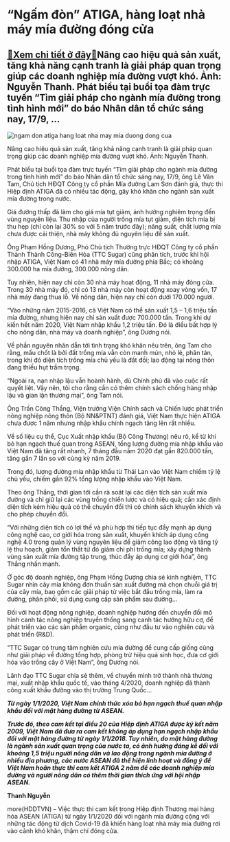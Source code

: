 “Ngấm đòn” ATIGA, hàng loạt nhà máy mía đường đóng cửa
======================================================

[:gift:Xem chi tiết ở đây:gift:](https://hddtvn.com/ngam-don-atiga-hang-loat-nha-may-mia-duong-dong-cua/)Nâng cao hiệu quả sản xuất, tăng khả năng cạnh tranh là giải pháp quan trọng giúp các doanh nghiệp mía đường vượt khó. Ảnh: Nguyễn Thanh. Phát biểu tại buổi tọa đàm trực tuyến “Tìm giải pháp cho ngành mía đường trong tình hình mới” do báo Nhân dân tổ chức sáng nay, 17/9, …
---------------------------------------------------------------------------------------------------------------------------------------------------------------------------------------------------------------------------------------------------------------------------------





![ngam don atiga hang loat nha may mia duong dong cua](https://hddtvn.com/wp-content/uploads/2021/01/5227_9-_5553_mia_YYYng_Baohaiquan.jpg "\"Ngấm đòn\" ATIGA, hàng loạt nhà máy mía đường đóng cửa")


Nâng cao hiệu quả sản xuất, tăng khả năng cạnh tranh là giải pháp quan trọng giúp các doanh nghiệp mía đường vượt khó. Ảnh: Nguyễn Thanh.



Phát biểu tại buổi tọa đàm trực tuyến “Tìm giải pháp cho ngành mía đường trong tình hình mới” do báo Nhân dân tổ chức sáng nay, 17/9, ông Lê Văn Tam, Chủ tịch HĐQT Công ty cổ phần Mía đường Lam Sơn đánh giá, thực thi Hiệp định ATIGA đã có nhiều tác động, gây khó khăn cho ngành sản xuất mía đường trong nước.


Giá đường thấp đã làm cho giá mía tụt giảm, ảnh hưởng nghiêm trọng đến vùng nguyên liệu. Thu nhập của người trồng mía tụt giảm, diện tích mía bị thu hẹp (chỉ còn lại 30% so với 5 năm trước đây); năng suất, chất lượng mía chưa được cải thiện, nhà máy không đủ nguyên liệu để sản xuất.


Ông Phạm Hồng Dương, Phó Chủ tịch Thường trực HĐQT Công ty cổ phần Thành Thành Công-Biên Hòa (TTC Sugar) cũng phân tích, trước khi hội nhập ATIGA, Việt Nam có 41 nhà máy mía đường phía Bắc; có khoảng 300.000 ha mía đường, 300.000 nông dân.


Tuy nhiên, hiện nay chỉ còn 30 nhà máy hoạt động, 11 nhà máy đóng cửa. Trong 30 nhà máy đó, chỉ có 13 nhà máy còn hoạt động xoay vòng vốn, 17 nhà máy đang thua lỗ. Về nông dân, hiện nay chỉ còn dưới 170.000 người.


“Vào những năm 2015-2016, cả Việt Nam có thể sản xuất 1,5 – 1,6 triệu tấn mía đường, nhưng hiện nay chỉ sản xuất được 700.000 tấn. Trong khi dự kiến hết năm 2020, Việt Nam nhập khẩu 1,2 triệu tấn. Đó là điều bất hợp lý cho nông dân, nhà máy và doanh nghiệp”, ông Dương nói.


Về phần nguyên nhân dẫn tới tình trạng khó khăn nêu trên, ông Tam cho rằng, mấu chốt là bởi đất trồng mía vẫn còn manh mún, nhỏ lẻ, phân tán, trong khi đó diện tích trồng mía chủ yếu là đất đồi; lao động tại nông thôn đang thiếu hụt trầm trọng.


“Ngoài ra, nạn nhập lậu vẫn hoành hành, dù Chính phủ đã vào cuộc rất quyết liệt. Vậy nên, tôi cho rằng cần có thêm chính sách chống hàng nhập lậu và gian lận thương mại”, ông Tam nói.


Ông Trần Công Thắng, Viện trưởng Viện Chính sách và Chiến lược phát triển nông nghiệp nông thôn (Bộ NN&PTNT) đánh giá, Việt Nam thực hiện ATIGA chưa được 1 năm nhưng nhập khẩu chính ngạch tăng lên rất nhiều.


Về số liệu cụ thể, Cục Xuất nhập khẩu (Bộ Công Thương) nêu rõ, kể từ khi bỏ hạn ngạch thuế quan trong ASEAN, tổng lượng đường mía nhập khẩu vào Việt Nam đã tăng rất nhanh, 7 tháng đầu năm 2020 đạt gần 820.000 tấn, tăng gần 7 lần so với cùng kỳ năm 2019.


Trong đó, lượng đường mía nhập khẩu từ Thái Lan vào Việt Nam chiếm tỷ lệ chủ yếu, chiếm gần 92% tổng lượng nhập khẩu vào Việt Nam.


Theo ông Thắng, thời gian tới cần rà soát lại các diện tích sản xuất mía đường và chỉ giữ lại các vùng trồng chiến lược và có hiệu quả; cần xác định diện tích kém hiệu quả có thể chuyển đổi thì có chính sách khuyến khích và cho phép chuyển đổi.


“Với những diện tích có lợi thế và phù hợp thì tiếp tục đẩy mạnh áp dụng công nghệ cao, cơ giới hóa trong sản xuất, khuyến khích áp dụng công nghệ 4.0 trong quản lý vùng nguyên liệu để giảm công lao động và tăng tỷ lệ thu hoạch, giảm tổn thất từ đó giảm chi phí trồng mía; xây dựng thành vùng sản xuất mía đường tập trung, thúc đẩy áp dụng cơ giới hóa”, ông Thắng nhấn mạnh.


Ở góc độ doanh nghiệp, ông Phạm Hồng Dương chia sẻ kinh nghiệm, TTC Sugar nhìn cây mía không đơn thuần sản xuất đường mà chọn chuỗi giá trị của cây mía, bao gồm các giải pháp từ việc bắt đầu trồng mía, làm ra đường, phân phối, sử dụng cung cấp sản phẩm sau đường…


Đối với hoạt động nông nghiệp, doanh nghiệp hướng đến chuyển đổi mô hình canh tác nông nghiệp truyền thống sang canh tác hướng hữu cơ, để phát triển vào các sản phẩm organic, cũng như đầu tư vào nghiên cứu và phát triển (R&D).


“TTC Sugar có trung tâm nghiên cứu mía đường để cung cấp giống cũng như giải pháp về đường tổng hợp, phòng trừ hiệu quả sinh học, đưa cơ giới hóa vào trồng cây ở Việt Nam”, ông Dương nói.


Lãnh đạo TTC Sugar chia sẻ thêm, về chuyển mình trở thành nhà thương mại, xuất nhập khẩu quốc tế, vào tháng 4/2020, doanh nghiệp đã thành công xuất khẩu đường vào thị trường Trung Quốc…






***Từ ngày 1/1/2020, Việt Nam chính thức xóa bỏ hạn ngạch thuế quan nhập khẩu đối với mặt hàng đường từ ASEAN.***


***Trước đó, theo cam kết tại điều 20 của Hiệp định ATIGA được ký kết năm 2009, Việt Nam đã đưa ra cam kết không áp dụng hạn ngạch nhập khẩu đối với mặt hàng đường từ ngày 1/1/2018. Tuy nhiên, do mặt hàng đường là ngành sản xuất quan trọng của nước ta, có ảnh hưởng đáng kể đối với khoảng 1,5 triệu người nông dân và lao động trong ngành mía đường ở nhiều địa phương, các nước ASEAN đã thể hiện linh hoạt và đồng ý để Việt Nam hoãn thực thi cam kết ATIGA 2 năm để các doanh nghiệp mía đường và người nông dân có thêm thời gian thích ứng với hội nhập ASEAN.***







**Thanh Nguyễn**



more(HDDTVN) – Việc thực thi cam kết trong Hiệp định Thương mại hàng hóa ASEAN (ATIGA) từ ngày 1/1/2020 đối với ngành mía đường cộng với những tác động từ dịch Covid-19 đã khiến hàng loạt nhà máy mía đường rơi vào cảnh khó khăn, thậm chí đóng cửa.

